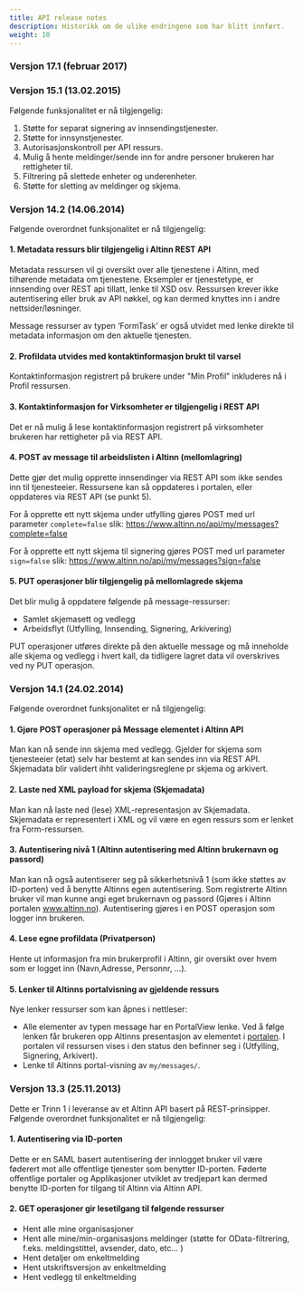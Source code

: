 ```yaml
---
title: API release notes
description: Historikk om de ulike endringene som har blitt innført.
weight: 10
---
```


### Versjon 17.1 (februar 2017)

### Versjon 15.1 (13.02.2015)

Følgende  funksjonalitet er nå tilgjengelig:

1. Støtte for separat signering av innsendingstjenester.
2. Støtte for innsynstjenester.
3. Autorisasjonskontroll per API ressurs.
4. Mulig å hente meldinger/sende inn for andre personer brukeren har rettigheter til.
5. Filtrering på  slettede enheter og underenheter.
6. Støtte for sletting av meldinger og skjema.

### Versjon 14.2 (14.06.2014)

Følgende overordnet funksjonalitet er nå tilgjengelig:

#### 1. Metadata ressurs blir tilgjengelig i Altinn REST API
Metadata ressursen vil gi oversikt over alle tjenestene i Altinn, med tilhørende metadata om tjenestene.
Eksempler er tjenestetype, er innsending over REST api tillatt, lenke til XSD osv.
Ressursen krever ikke autentisering eller bruk av API nøkkel, og kan dermed  knyttes inn i andre nettsider/løsninger.

Message ressurser av typen ‘FormTask’ er også utvidet med lenke direkte til metadata informasjon om den aktuelle tjenesten.

#### 2. Profildata utvides med kontaktinformasjon brukt til varsel
Kontaktinformasjon registrert på brukere under "Min Profil" inkluderes nå i Profil ressursen.

#### 3. Kontaktinformasjon for Virksomheter er tilgjengelig i REST API
Det er nå mulig å lese kontaktinformasjon registrert på virksomheter brukeren har rettigheter på via REST API.

#### 4. POST av message til arbeidslisten i Altinn (mellomlagring)
Dette gjør det mulig opprette innsendinger via REST API som ikke sendes inn til tjenesteeier.
Ressursene kan så oppdateres i portalen, eller oppdateres via REST API (se punkt 5).

For å opprette ett nytt skjema under utfylling gjøres POST med url parameter `complete=false` slik: https://www.altinn.no/api/my/messages?complete=false

For å opprette ett nytt skjema til signering gjøres POST med url parameter `sign=false` slik: https://www.altinn.no/api/my/messages?sign=false

#### 5. PUT operasjoner blir tilgjengelig på mellomlagrede skjema
Det blir  mulig å oppdatere følgende på message-ressurser:

- Samlet skjemasett og vedlegg
- Arbeidsflyt (Utfylling, Innsending, Signering, Arkivering)

PUT operasjoner utføres direkte på den aktuelle message  og må inneholde alle skjema og vedlegg i hvert kall,
da tidligere lagret data vil overskrives ved ny PUT operasjon.

 

### Versjon 14.1 (24.02.2014)
Følgende overordnet funksjonalitet er nå tilgjengelig:

#### 1. Gjøre POST operasjoner på Message elementet i Altinn API
Man kan nå sende inn skjema med vedlegg. Gjelder for skjema som tjenesteeier (etat) selv har bestemt at kan sendes inn via REST API.
Skjemadata blir validert ihht valideringsreglene pr skjema og arkivert.

#### 2. Laste ned XML payload for skjema (Skjemadata)
Man kan nå laste ned (lese) XML-representasjon av Skjemadata. Skjemadata er representert i XML og vil være en egen ressurs som er lenket fra Form-ressursen. 

#### 3. Autentisering nivå 1 (Altinn autentisering med Altinn brukernavn og passord)
Man kan nå også autentiserer seg på sikkerhetsnivå 1 (som ikke støttes av ID-porten) ved å benytte Altinns egen autentisering.
Som registrerte Altinn bruker vil man kunne angi eget brukernavn og passord (Gjøres i Altinn portalen www.altinn.no).
Autentisering gjøres i en POST operasjon som logger inn brukeren. 

#### 4. Lese egne profildata (Privatperson)
Hente ut informasjon fra min brukerprofil i Altinn, gir oversikt over hvem som er logget inn (Navn,Adresse,  Personnr, ...).

#### 5. Lenker til Altinns portalvisning av gjeldende ressurs
Nye lenker ressurser som kan åpnes i nettleser:

 - Alle elementer av typen message har en PortalView lenke. Ved å følge lenken får brukeren opp Altinns presentasjon av elementet i [portalen](https://www.altinn.no). I portalen vil ressursen vises i den status den befinner seg i (Utfylling, Signering, Arkivert).
 - Lenke til Altinns portal-visning av `my/messages/`.
  

### Versjon 13.3 (25.11.2013)
Dette er Trinn 1 i leveranse av et Altinn API basert på REST-prinsipper. Følgende overordnet funksjonalitet er nå tilgjengelig:

#### 1. Autentisering via ID-porten
Dette er en SAML basert autentisering der innlogget bruker vil være føderert mot alle offentlige tjenester som benytter ID-porten. Føderte offentlige portaler og Applikasjoner utviklet av tredjepart kan dermed benytte ID-porten for tilgang til Altinn via Altinn API.

#### 2. GET operasjoner gir lesetilgang til følgende ressurser
 - Hent alle mine organisasjoner
 - Hent alle mine/min-organisasjons meldinger (støtte for OData-filtrering, f.eks. meldingstittel, avsender, dato, etc... )
 - Hent detaljer om enkeltmelding 
 - Hent utskriftsversjon av enkeltmelding 
 - Hent vedlegg til enkeltmelding 

